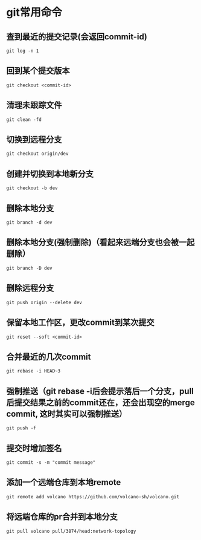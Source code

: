# git常用命令

## 查到最近的提交记录(会返回commit-id)
```
git log -n 1
```

## 回到某个提交版本
```
git checkout <commit-id>
```

## 清理未跟踪文件
```
git clean -fd
```

## 切换到远程分支
```
git checkout origin/dev
```

## 创建并切换到本地新分支
```
git checkout -b dev
```

## 删除本地分支
```
git branch -d dev
```

## 删除本地分支(强制删除)（看起来远端分支也会被一起删除）
```
git branch -D dev
```


## 删除远程分支
```
git push origin --delete dev
```

## 保留本地工作区，更改commit到某次提交
```
git reset --soft <commit-id>
```

## 合并最近的几次commit
```
git rebase -i HEAD~3
```

## 强制推送（git rebase -i后会提示落后一个分支，pull后提交结果之前的commit还在，还会出现空的merge commit, 这时其实可以强制推送）
```
git push -f
```

## 提交时增加签名
```
git commit -s -m "commit message"
```

## 添加一个远端仓库到本地remote
```
git remote add volcano https://github.com/volcano-sh/volcano.git
```

## 将远端仓库的pr合并到本地分支
```
git pull volcano pull/3874/head:network-topology
```

